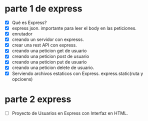 # parte 1 de express

- [x] Qué es Express?
- [x] express json. importante para leer el body en las peticiones.
- [x] enrutador
- [x] creando un servidor con expresss.
- [x] crear una rest API con express.
- [x] creando una peticion get de usuario
- [x] creando una peticion post de usuario
- [x] creando una peticion put de usuario
- [x] creando una peticion delete de usuario.
- [x] Serviendo archivos estaticos con Express. express.static(ruta y opcioens)

# parte 2 express

- [ ] Proyecto de Usuarios en Express con Interfaz en HTML.
